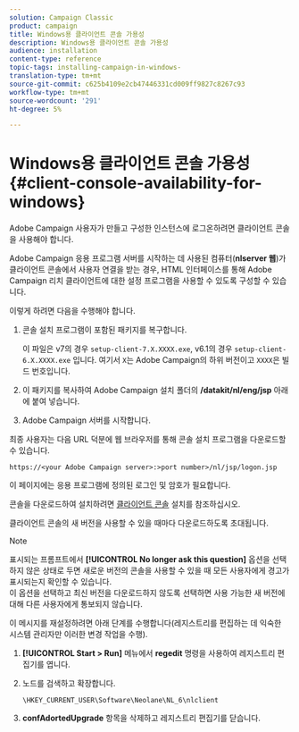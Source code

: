 ```yaml
---
solution: Campaign Classic
product: campaign
title: Windows용 클라이언트 콘솔 가용성
description: Windows용 클라이언트 콘솔 가용성
audience: installation
content-type: reference
topic-tags: installing-campaign-in-windows-
translation-type: tm+mt
source-git-commit: c625b4109e2cb47446331cd009ff9827c8267c93
workflow-type: tm+mt
source-wordcount: '291'
ht-degree: 5%

---
```



# Windows용 클라이언트 콘솔 가용성{#client-console-availability-for-windows}

Adobe Campaign 사용자가 만들고 구성한 인스턴스에 로그온하려면 클라이언트 콘솔을 사용해야 합니다.

Adobe Campaign 응용 프로그램 서버를 시작하는 데 사용된 컴퓨터(**nlserver 웹**)가 클라이언트 콘솔에서 사용자 연결을 받는 경우, HTML 인터페이스를 통해 Adobe Campaign 리치 클라이언트에 대한 설정 프로그램을 사용할 수 있도록 구성할 수 있습니다.

이렇게 하려면 다음을 수행해야 합니다.

1. 콘솔 설치 프로그램이 포함된 패키지를 복구합니다.

   이 파일은 v7의 경우 `setup-client-7.X.XXXX.exe`, v6.1의 경우 `setup-client-6.X.XXXX.exe` 입니다. 여기서 `X`는 Adobe Campaign의 하위 버전이고 `XXXX`은 빌드 번호입니다.

1. 이 패키지를 복사하여 Adobe Campaign 설치 폴더의 **/datakit/nl/eng/jsp** 아래에 붙여 넣습니다.
1. Adobe Campaign 서버를 시작합니다.

최종 사용자는 다음 URL 덕분에 웹 브라우저를 통해 콘솔 설치 프로그램을 다운로드할 수 있습니다.

```
https://<your Adobe Campaign server>:>port number>/nl/jsp/logon.jsp
```

이 페이지에는 응용 프로그램에 정의된 로그인 및 암호가 필요합니다.

콘솔을 다운로드하여 설치하려면 [클라이언트 콘솔](../../installation/using/installing-the-client-console.md) 설치를 참조하십시오.

클라이언트 콘솔의 새 버전을 사용할 수 있을 때마다 다운로드하도록 초대됩니다.

>[!NOTE]
>
>표시되는 프롬프트에서 **[!UICONTROL No longer ask this question]** 옵션을 선택하지 않은 상태로 두면 새로운 버전의 콘솔을 사용할 수 있을 때 모든 사용자에게 경고가 표시되는지 확인할 수 있습니다.\
>이 옵션을 선택하고 최신 버전을 다운로드하지 않도록 선택하면 사용 가능한 새 버전에 대해 다른 사용자에게 통보되지 않습니다.

이 메시지를 재설정하려면 아래 단계를 수행합니다(레지스트리를 편집하는 데 익숙한 시스템 관리자만 이러한 변경 작업을 수행).

1. **[!UICONTROL Start > Run]** 메뉴에서 **regedit** 명령을 사용하여 레지스트리 편집기를 엽니다.
1. 노드를 검색하고 확장합니다.

   ```
   \HKEY_CURRENT_USER\Software\Neolane\NL_6\nlclient
   ```

1. **confAdortedUpgrade** 항목을 삭제하고 레지스트리 편집기를 닫습니다.

